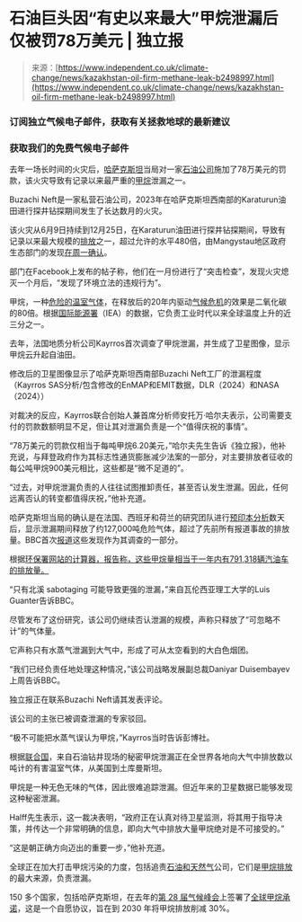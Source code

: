 <!--yml

类别：未分类

日期：2024-05-27 15:05:29

-->

# 石油巨头因“有史以来最大”甲烷泄漏后仅被罚78万美元 | 独立报

> 来源：[https://www.independent.co.uk/climate-change/news/kazakhstan-oil-firm-methane-leak-b2498997.html](https://www.independent.co.uk/climate-change/news/kazakhstan-oil-firm-methane-leak-b2498997.html)

### 订阅独立气候电子邮件，获取有关拯救地球的最新建议

### 获取我们的免费气候电子邮件

去年一场长时间的火灾后，[哈萨克斯坦](/topic/kazakhstan)当局对一家[石油公司](/topic/oil-company)施加了78万美元的罚款，该火灾导致有记录以来最严重的[甲烷](/topic/methane)泄漏之一。

Buzachi Neft是一家私营石油公司，2023年在哈萨克斯坦西南部的Karaturun油田进行探井钻探期间发生了长达数月的火灾。

该火灾从6月9日持续到12月25日，在Karaturun油田进行探井钻探期间，导致有记录以来最大规模的[排放](/topic/emissions)之一，超过允许的水平480倍，由Mangystau地区政府生态部门的发现[在周一确认](https://www.facebook.com/permalink.php?story_fbid=pfbid02tGShhqaF5c1qgzXRKjyAM7taUEHMF1KfjURTdevg4Sgpw252HVpXJJXshd3DM11pl&id=100032123988357)。

部门在Facebook上发布的帖子称，他们在一月份进行了“突击检查”，发现火灾熄灭一个月后，“发现了环境立法的违规行为”。

甲烷，一种[危险的温室气体](/news/new-mexico-ap-oil-albuquerque-texas-b2495783.html "石油和天然气生产商支付数百万美元以解决污染问题")，在释放后的20年内驱动[气候危机](/topic/climate-crisis)的效果是二氧化碳的80倍。根据[国际能源署](https://www.iea.org/reports/global-methane-tracker-2023)（IEA）的数据，它负责工业时代以来全球温度上升的近三分之一。

去年，法国地质分析公司Kayrros首次调查了甲烷泄漏，并生成了卫星图像，显示甲烷云升起自油田。

修改后的卫星图像显示了哈萨克斯坦西南部Buzachi Neft工厂的泄漏程度（Kayrros SAS分析/包含修改的EnMAP和EMIT数据，DLR（2024）和NASA（2024））

对裁决的反应，Kayrros联合创始人兼首席分析师安托万·哈尔夫表示，公司需要支付的罚款数额明显不足，但让其对泄漏负责是一个“值得庆祝的事情”。

“78万美元的罚款仅相当于每吨甲烷6.20美元，”哈尔夫先生告诉《独立报》，他补充说，与拜登政府作为其标志性通货膨胀减少法案的一部分，对主要排放者征收的每公吨甲烷900美元相比，这些都是“微不足道的”。

“过去，对甲烷泄漏负责的人往往试图推卸责任，甚至否认发生泄漏。因此，任何远离否认的转变都值得庆祝，”他补充道。

哈萨克斯坦当局的确认是在法国、西班牙和荷兰的研究团队进行[预印本分析](https://eartharxiv.org/repository/view/6709/)数天后，显示泄漏期间释放了约127,000吨危险气体，超过了先前所有报道事故的排放量。BBC首次[报道](https://www.bbc.com/news/world-asia-68166298)这些发现作为其调查的一部分。

根据[环保署网站的计算器，报告称，这些甲烷量相当于一年内有791,318辆汽油车的排放量。](https://www.epa.gov/energy/greenhouse-gas-equivalencies-calculator#results)

“只有北溪 sabotaging 可能导致更强的泄漏，”来自瓦伦西亚理工大学的Luis Guanter告诉BBC。

尽管发布了这份研究，该公司仍继续否认泄漏的规模，声称只释放了“可忽略不计”的气体量。

它声称只有水蒸气泄漏到大气中，形成了可从太空看到的大白色烟团。

“我们已经负责任地处理这种情况，”该公司战略发展副总裁Daniyar Duisembayev上周告诉BBC。

独立报正在联系Buzachi Neft请其发表评论。

该公司的主张已被调查泄漏的专家驳回。

“极不可能把水蒸气误认为甲烷，”Kayrros当时告诉彭博社。

根据[联合国](https://www.unep.org/news-and-stories/story/how-secretive-methane-leaks-are-driving-climate-change)，来自石油钻井现场的秘密甲烷泄漏正在全世界各地向大气中排放数以吨计的有害温室气体，从美国到土库曼斯坦。

甲烷是一种无色无味的气体，因此很难追踪泄漏。但近年来的卫星数据已能够发现这种秘密泄漏。

Halff先生表示，这一裁决表明，“政府正在认真对待卫星监测，将其用于指导决策，并传达一个非常明确的信息，即向大气中排放大量甲烷绝对是不可接受的。”

“这是朝正确方向迈出的重要一步，”他补充道。

全球正在加大打击甲烷污染的力度，包括追责[石油和天然气](/topic/oil-and-gas)公司，它们是[甲烷排放](https://www.iea.org/energy-system/fossil-fuels/methane-abatement)的最大来源，负责泄漏。

150 多个国家，包括哈萨克斯坦，在去年的[第 28 届气候峰会](/climate-change/news/cop28-summit-summary-deal-key-points-b2462598.html "Cop28: Five key takeaways from this year’s climate change summit")上签署了[全球甲烷承诺](https://www.globalmethanepledge.org/#about)，这是一个自愿协议，旨在到 2030 年将甲烷排放削减 30%。

